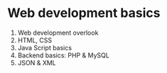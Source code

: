 # Web development basics
1. Web development overlook
2. HTML, CSS
3. Java Script basics
4. Backend basics: PHP & MySQL
5. JSON & XML
